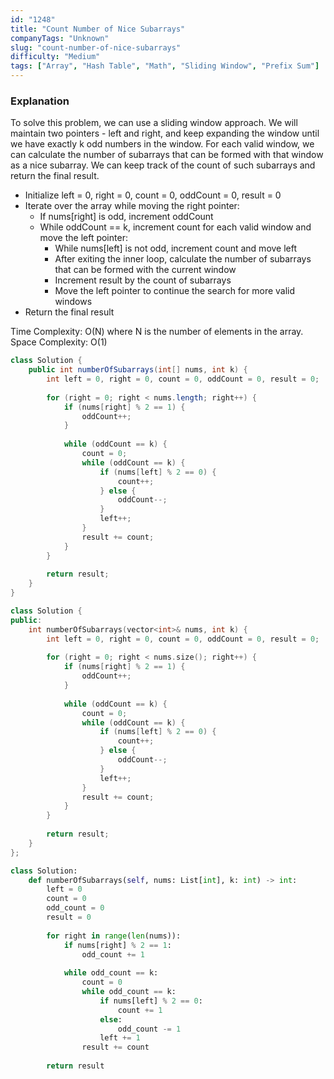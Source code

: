 ```yaml
---
id: "1248"
title: "Count Number of Nice Subarrays"
companyTags: "Unknown"
slug: "count-number-of-nice-subarrays"
difficulty: "Medium"
tags: ["Array", "Hash Table", "Math", "Sliding Window", "Prefix Sum"]
---
```


### Explanation
To solve this problem, we can use a sliding window approach. We will maintain two pointers - left and right, and keep expanding the window until we have exactly k odd numbers in the window. For each valid window, we can calculate the number of subarrays that can be formed with that window as a nice subarray. We can keep track of the count of such subarrays and return the final result.

- Initialize left = 0, right = 0, count = 0, oddCount = 0, result = 0
- Iterate over the array while moving the right pointer:
  - If nums[right] is odd, increment oddCount
  - While oddCount == k, increment count for each valid window and move the left pointer:
    - While nums[left] is not odd, increment count and move left
    - After exiting the inner loop, calculate the number of subarrays that can be formed with the current window
    - Increment result by the count of subarrays
    - Move the left pointer to continue the search for more valid windows
- Return the final result

Time Complexity: O(N) where N is the number of elements in the array.
Space Complexity: O(1)
```java
class Solution {
    public int numberOfSubarrays(int[] nums, int k) {
        int left = 0, right = 0, count = 0, oddCount = 0, result = 0;
        
        for (right = 0; right < nums.length; right++) {
            if (nums[right] % 2 == 1) {
                oddCount++;
            }
            
            while (oddCount == k) {
                count = 0;
                while (oddCount == k) {
                    if (nums[left] % 2 == 0) {
                        count++;
                    } else {
                        oddCount--;
                    }
                    left++;
                }
                result += count;
            }
        }
        
        return result;
    }
}
```

```cpp
class Solution {
public:
    int numberOfSubarrays(vector<int>& nums, int k) {
        int left = 0, right = 0, count = 0, oddCount = 0, result = 0;
        
        for (right = 0; right < nums.size(); right++) {
            if (nums[right] % 2 == 1) {
                oddCount++;
            }
            
            while (oddCount == k) {
                count = 0;
                while (oddCount == k) {
                    if (nums[left] % 2 == 0) {
                        count++;
                    } else {
                        oddCount--;
                    }
                    left++;
                }
                result += count;
            }
        }
        
        return result;
    }
};
```

```python
class Solution:
    def numberOfSubarrays(self, nums: List[int], k: int) -> int:
        left = 0
        count = 0
        odd_count = 0
        result = 0
        
        for right in range(len(nums)):
            if nums[right] % 2 == 1:
                odd_count += 1
                
            while odd_count == k:
                count = 0
                while odd_count == k:
                    if nums[left] % 2 == 0:
                        count += 1
                    else:
                        odd_count -= 1
                    left += 1
                result += count
        
        return result
```
